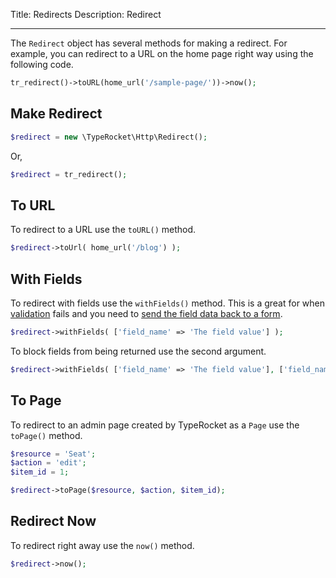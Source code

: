 Title: Redirects
Description: Redirect 

---

The `Redirect` object has several methods for making a redirect. For example, you can redirect to a URL on the home page right way using the following code.

```php
tr_redirect()->toURL(home_url('/sample-page/'))->now();
```

## Make Redirect

```php
$redirect = new \TypeRocket\Http\Redirect();
```

Or,

```php
$redirect = tr_redirect();
```

## To URL

To redirect to a URL use the `toURL()` method.

```php
$redirect->toUrl( home_url('/blog') );
```

## With Fields

To redirect with fields use the `withFields()` method. This is a great for when [validation](https://v3.l.rb.typerocket.test/docs/v3/validator/) fails and you need to [send the field data back to a form](https://v3.l.rb.typerocket.test/docs/v3/forms/#section-use-old).  

```php
$redirect->withFields( ['field_name' => 'The field value'] );
```

To block fields from being returned use the second argument.

```php
$redirect->withFields( ['field_name' => 'The field value'], ['field_name'] );
```

## To Page

To redirect to an admin page created by TypeRocket as a `Page` use the `toPage()` method.

```php
$resource = 'Seat';
$action = 'edit';
$item_id = 1;

$redirect->toPage($resource, $action, $item_id);
```

## Redirect Now

To redirect right away use the `now()` method.

```php
$redirect->now();
```